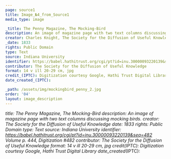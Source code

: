 ```yaml
---
page: source1
title: Image_№4_from_Source1
media_type: image

_title: The Penny Magazine, The Mocking-Bird
description: An image of magazine page with two text columns discussing mocking birds.
creator: Charles Knight, The Society for the Diffusion of Useful Knowledge
_date: 1833
rights: Public Domain
type: Text
source: Indiana University
identifier: https://babel.hathitrust.org/cgi/pt?id=inu.30000093220139&seq=482 Volume p. 444, Digitization #482
contributor: The Society for the Diffusion of Useful Knowledge
format: 14 v ill 20-29 cm, jpg
credit_(IPTC): Digitization courtesy Google, Hathi Trust Digital Library
date_created_(IPTC):

_path: /assets/img/mockingbird_penny_2.jpg
order: '04'
layout: image_description
---
```


_title: The Penny Magazine, The Mocking-Bird
description: An image of magazine page with two text columns discussing mocking birds.
creator: The Society for the Diffusion of Useful Knowledge
_date: 1833
rights: Public Domain
type: Text
source: Indiana University
identifier: https://babel.hathitrust.org/cgi/pt?id=inu.30000093220139&seq=482 Volume p. 444, Digitization #482
contributor: The Society for the Diffusion of Useful Knowledge
format: 14 v ill 20-29 cm, jpg
credit_(IPTC): Digitization courtesy Google, Hathi Trust Digital Library
date_created_(IPTC):
